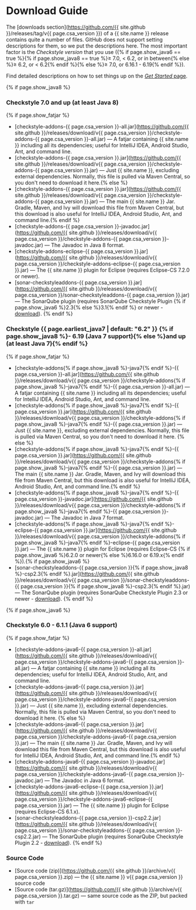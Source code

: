 # Download Guide

The [downloads section](https://github.com/{{ site.github }}/releases/tag/v{{ page.csa_version }}) of a {{ site.name }} release
contains quite a number of files. GitHub does not support setting descriptions for them, so we put the
descriptions here. The most important factor is the *Checkstyle version* that you use ({%
  if page.show_java6 == true %}{% if page.show_java8 == true %}&ge;&nbsp;7.0, &lt;&nbsp;6.2, or in between{%
  else %}&ge;&nbsp;6.2, or &lt;&nbsp;6.2{% endif %}{%
  else %}&ge;&nbsp;7.0, or 6.16.1 - 6.19{% endif %}).

<div class="alert alert-info">
  <p>Find detailed descriptions on how to set things up on the <a href="{{ site.baseurl }}/run.html"><i>Get Started</i> page</a>.</p>
</div>

{% if page.show_java8 %}
### Checkstyle 7.0 and up (at least Java&nbsp;8)
{% if page.show_fatjar %}
 - [checkstyle-addons-{{ page.csa_version }}-all.jar](https://github.com/{{ site.github }}/releases/download/v{{ page.csa_version }}/checkstyle-addons-{{ page.csa_version }}-all.jar) —
   A fatjar containing {{ site.name }} including all its dependencies; useful for IntelliJ IDEA, Android Studio, Ant,
   and command line.
 - [checkstyle-addons-{{ page.csa_version }}.jar](https://github.com/{{ site.github }}/releases/download/v{{ page.csa_version }}/checkstyle-addons-{{ page.csa_version }}.jar) —
   Just {{ site.name }}, excluding external dependencies. Normally, this file is pulled via Maven Central, so you don't
   need to download it here.{% else %}
 - [checkstyle-addons-{{ page.csa_version }}.jar](https://github.com/{{ site.github }}/releases/download/v{{ page.csa_version }}/checkstyle-addons-{{ page.csa_version }}.jar) —
   The main {{ site.name }} Jar. Gradle, Maven, and Ivy will download this file from Maven Central,
   but this download is also useful for IntelliJ IDEA, Android Studio, Ant, and command line.{% endif %}
 - [checkstyle-addons-{{ page.csa_version }}-javadoc.jar](https://github.com/{{ site.github }}/releases/download/v{{ page.csa_version }}/checkstyle-addons-{{ page.csa_version }}-javadoc.jar) —
   The Javadoc in Java&nbsp;8 format.
 - [checkstyle-addons-eclipse-{{ page.csa_version }}.jar](https://github.com/{{ site.github }}/releases/download/v{{ page.csa_version }}/checkstyle-addons-eclipse-{{ page.csa_version }}.jar) —
   The {{ site.name }} plugin for Eclipse (requires Eclipse-CS 7.2.0 or newer).
 - [sonar-checkstyleaddons-{{ page.csa_version }}.jar](https://github.com/{{ site.github }}/releases/download/v{{ page.csa_version }}/sonar-checkstyleaddons-{{ page.csa_version }}.jar) —
   The SonarQube plugin (requires SonarQube Checkstyle Plugin {% if page.show_java6 %}2.3{% else %}3.1{% endif %} or newer - [download](https://github.com/checkstyle/sonar-checkstyle/releases)).
{% endif %}

### Checkstyle {{ page.earliest_java7 | default: "6.2" }} {% if page.show_java8 %}- 6.19 (Java&nbsp;7 support){% else %}and up (at least Java&nbsp;7){% endif %}

{% if page.show_fatjar %}
 - [checkstyle-addons{% if page.show_java8 %}-java7{% endif %}-{{ page.csa_version }}-all.jar](https://github.com/{{ site.github }}/releases/download/v{{ page.csa_version }}/checkstyle-addons{% if page.show_java8 %}-java7{% endif %}-{{ page.csa_version }}-all.jar) —
   A fatjar containing {{ site.name }} including all its dependencies; useful for IntelliJ IDEA, Android Studio, Ant,
   and command line.
 - [checkstyle-addons{% if page.show_java8 %}-java7{% endif %}-{{ page.csa_version }}.jar](https://github.com/{{ site.github }}/releases/download/v{{ page.csa_version }}/checkstyle-addons{% if page.show_java8 %}-java7{% endif %}-{{ page.csa_version }}.jar) —
   Just {{ site.name }}, excluding external dependencies. Normally, this file is pulled via Maven Central, so you don't
   need to download it here. {% else %}
 - [checkstyle-addons{% if page.show_java8 %}-java7{% endif %}-{{ page.csa_version }}.jar](https://github.com/{{ site.github }}/releases/download/v{{ page.csa_version }}/checkstyle-addons{% if page.show_java8 %}-java7{% endif %}-{{ page.csa_version }}.jar) —
   The main {{ site.name }} Jar. Gradle, Maven, and Ivy will download this file from Maven Central,
   but this download is also useful for IntelliJ IDEA, Android Studio, Ant, and command line.{% endif %}
 - [checkstyle-addons{% if page.show_java8 %}-java7{% endif %}-{{ page.csa_version }}-javadoc.jar](https://github.com/{{ site.github }}/releases/download/v{{ page.csa_version }}/checkstyle-addons{% if page.show_java8 %}-java7{% endif %}-{{ page.csa_version }}-javadoc.jar) —
   The Javadoc in Java&nbsp;7 format.
 - [checkstyle-addons{% if page.show_java8 %}-java7{% endif %}-eclipse-{{ page.csa_version }}.jar](https://github.com/{{ site.github }}/releases/download/v{{ page.csa_version }}/checkstyle-addons{% if page.show_java8 %}-java7{% endif %}-eclipse-{{ page.csa_version }}.jar) —
   The {{ site.name }} plugin for Eclipse (requires Eclipse-CS {% if page.show_java6 %}6.2.0 or newer{% else %}6.16.0 or 6.19.x{% endif %}).{% if page.show_java6 %}
 - [sonar-checkstyleaddons-{{ page.csa_version }}{% if page.show_java8 %}-csp2.3{% endif %}.jar](https://github.com/{{ site.github }}/releases/download/v{{ page.csa_version }}/sonar-checkstyleaddons-{{ page.csa_version }}{% if page.show_java8 %}-csp2.3{% endif %}.jar) —
   The SonarQube plugin (requires SonarQube Checkstyle Plugin 2.3 or newer - [download](https://github.com/checkstyle-addons/sonar-checkstyle/releases)).
{% endif %}

{% if page.show_java6 %}
### Checkstyle 6.0 - 6.1.1 (Java&nbsp;6 support)

{% if page.show_fatjar %}
 - [checkstyle-addons-java6-{{ page.csa_version }}-all.jar](https://github.com/{{ site.github }}/releases/download/v{{ page.csa_version }}/checkstyle-addons-java6-{{ page.csa_version }}-all.jar) —
   A fatjar containing {{ site.name }} including all its dependencies; useful for IntelliJ IDEA, Android Studio, Ant,
   and command line.
 - [checkstyle-addons-java6-{{ page.csa_version }}.jar](https://github.com/{{ site.github }}/releases/download/v{{ page.csa_version }}/checkstyle-addons-java6-{{ page.csa_version }}.jar) —
   Just {{ site.name }}, excluding external dependencies. Normally, this file is pulled via Maven Central, so you don't
   need to download it here. {% else %}
 - [checkstyle-addons-java6-{{ page.csa_version }}.jar](https://github.com/{{ site.github }}/releases/download/v{{ page.csa_version }}/checkstyle-addons-java6-{{ page.csa_version }}.jar) —
   The main {{ site.name }} Jar. Gradle, Maven, and Ivy will download this file from Maven Central,
   but this download is also useful for IntelliJ IDEA, Android Studio, Ant, and command line.{% endif %}
 - [checkstyle-addons-java6-{{ page.csa_version }}-javadoc.jar](https://github.com/{{ site.github }}/releases/download/v{{ page.csa_version }}/checkstyle-addons-java6-{{ page.csa_version }}-javadoc.jar) —
   The Javadoc in Java&nbsp;6 format.
 - [checkstyle-addons-java6-eclipse-{{ page.csa_version }}.jar](https://github.com/{{ site.github }}/releases/download/v{{ page.csa_version }}/checkstyle-addons-java6-eclipse-{{ page.csa_version }}.jar) —
   The {{ site.name }} plugin for Eclipse (requires Eclipse-CS 6.1.x).
 - [sonar-checkstyleaddons-{{ page.csa_version }}-csp2.2.jar](https://github.com/{{ site.github }}/releases/download/v{{ page.csa_version }}/sonar-checkstyleaddons-{{ page.csa_version }}-csp2.2.jar) —
   The SonarQube plugin (requires SonarQube Checkstyle Plugin 2.2 - [download](https://github.com/checkstyle-addons/sonar-checkstyle/releases/tag/v2.2)).
{% endif %}

### Source Code

 - [Source code (zip)](https://github.com/{{ site.github }}/archive/v{{ page.csa_version }}.zip) —
   the {{ site.name }} v{{ page.csa_version }} source code
 - [Source code (tar.gz)](https://github.com/{{ site.github }}/archive/v{{ page.csa_version }}.tar.gz) —
   same source code as the ZIP, but packed with `tar`
